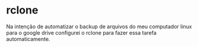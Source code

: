# rclone
Na intenção de automatizar o backup de arquivos do meu computador linux para o google drive configurei o rclone para fazer essa tarefa automaticamente.

